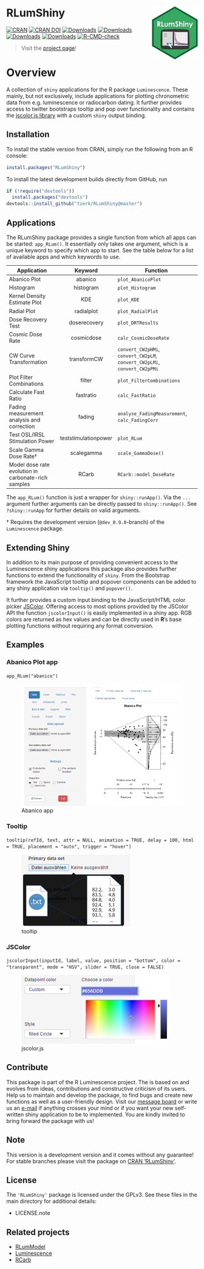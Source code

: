 
<!-- README.md is generated from README.Rmd. Please edit that file -->

# RLumShiny <a href='https://tzerk.github.io/RLumShiny/'><img src='man/figures/logo.png' align="right" height="138.5" /></a>

<!-- badges: start -->

[![CRAN](https://www.r-pkg.org/badges/version/RLumShiny)](https://cran.rstudio.com/package=RLumShiny)
[![CRAN
DOI](https://img.shields.io/badge/doi-10.32614/CRAN.package.RLumShiny-blue.svg)](https://doi.org/10.32614/CRAN.package.RLumShiny)
[![Downloads](https://cranlogs.r-pkg.org/badges/grand-total/RLumShiny)](https://www.r-pkg.org/pkg/RLumShiny)
[![Downloads](https://cranlogs.r-pkg.org/badges/RLumShiny)](https://www.r-pkg.org/pkg/RLumShiny)
[![Downloads](https://cranlogs.r-pkg.org/badges/last-week/RLumShiny)](https://www.r-pkg.org/pkg/RLumShiny)
[![Downloads](https://cranlogs.r-pkg.org/badges/last-day/RLumShiny)](https://www.r-pkg.org/pkg/RLumShiny)
[![R-CMD-check](https://github.com/R-Lum/RLumShiny/actions/workflows/GitHub_Actions_CI.yaml/badge.svg)](https://github.com/R-Lum/RLumShiny/actions)
<!-- badges: end -->

> Visit the
> <a href="https://tzerk.github.io/RLumShiny/" target="_blank">project
> page</a>!

# Overview

A collection of `shiny` applications for the R package `Luminescence`.
These mainly, but not exclusively, include applications for plotting
chronometric data from e.g. luminescence or radiocarbon dating. It
further provides access to twitter bootstraps tooltip and pop over
functionality and contains the [jscolor.js
library](https://jscolor.com/) with a custom `shiny` output binding.

## Installation

To install the stable version from CRAN, simply run the following from
an R console:

``` r
install.packages("RLumShiny")
```

To install the latest development builds directly from GitHub, run

``` r
if (!require("devtools"))
  install.packages("devtools")
devtools::install_github("tzerk/RLumShiny@master")
```

## Applications

The RLumShiny package provides a single function from which all apps can
be started: `app_RLum()`. It essentially only takes one argument, which
is a unique keyword to specify which app to start. See the table below
for a list of available apps and which keywords to use.

| Application | Keyword | Function |
|----|:--:|----|
| Abanico Plot | abanico | `plot_AbanicoPlot` |
| Histogram | histogram | `plot_Histogram` |
| Kernel Density Estimate Plot | KDE | `plot_KDE` |
| Radial Plot | radialplot | `plot_RadialPlot` |
| Dose Recovery Test | doserecovery | `plot_DRTResults` |
| Cosmic Dose Rate | cosmicdose | `calc_CosmicDoseRate` |
| CW Curve Transformation | transformCW | `convert_CW2pHMi`, `convert_CW2pLM`, `convert_CW2pLMi`, `convert_CW2pPMi` |
| Plot Filter Combinations | filter | `plot_FilterCombinations` |
| Calculate Fast Ratio | fastratio | `calc_FastRatio` |
| Fading measurement analysis and correction | fading | `analyse_FadingMeasurement`, `calc_FadingCorr` |
| Test OSL/IRSL Stimulation Power | teststimulationpower | `plot_RLum` |
| Scale Gamma Dose Rate† | scalegamma | `scale_GammaDose()` |
| Model dose rate evolution in carbonate-rich samples | RCarb | `RCarb::model_DoseRate` |

The `app_RLum()` function is just a wrapper for `shiny::runApp()`. Via
the `...` argument further arguments can be directly passed to
`shiny::runApp()`. See `?shiny::runApp` for further details on valid
arguments.

<!--- * Not yet available in the official CRAN release.  -->

† Requires the development version (`@dev_0.9.0`-branch) of the
`Luminescence` package.

## Extending Shiny

In addition to its main purpose of providing convenient access to the
Luminescence shiny applications this package also provides further
functions to extend the functionality of `shiny`. From the Bootstrap
framework the JavaScript tooltip and popover components can be added to
any shiny application via `tooltip()` and `popover()`.

It further provides a custom input binding to the JavaScript/HTML color
picker [JSColor](https://jscolor.com). Offering access to most options
provided by the JSColor API the function `jscolorInput()` is easily
implemented in a shiny app. RGB colors are returned as hex values and
can be directly used in **R**’s base plotting functions without
requiring any format conversion.

## Examples

### Abanico Plot app

`app_RLum("abanico")`

<figure>
<img src="man/figures/abanico.png" alt="Abanico app" />
<figcaption aria-hidden="true">Abanico app</figcaption>
</figure>

### Tooltip

`tooltip(refId, text, attr = NULL, animation = TRUE, delay = 100, html = TRUE, placement = "auto", trigger = "hover")`

<figure>
<img src="man/figures/tooltip.png" alt="tooltip" />
<figcaption aria-hidden="true">tooltip</figcaption>
</figure>

### JSColor

`jscolorInput(inputId, label, value, position = "bottom", color = "transparent", mode = "HSV", slider = TRUE, close = FALSE)`

<figure>
<img src="man/figures/jscolor.png" alt="jscolor.js" />
<figcaption aria-hidden="true">jscolor.js</figcaption>
</figure>

## Contribute

This package is part of the R Luminescence project. The is based on and
evolves from ideas, contributions and constructive criticism of its
users. Help us to maintain and develop the package, to find bugs and
create new functions as well as a user-friendly design. Visit our
[message board](https://r-luminescence.org) or write us an
[e-mail](mailto:team@r-luminescence.org) if anything crosses your mind
or if you want your new self-written shiny application to be to
implemented. You are kindly invited to bring forward the package with
us!

## Note

This version is a development version and it comes without any
guarantee! For stable branches please visit the package on [CRAN
‘RLumShiny’](https://CRAN.R-project.org/package=RLumShiny).

## License

The `'RLumShiny'` package is licensed under the GPLv3. See these files
in the main directory for additional details:

- LICENSE.note

## Related projects

- [RLumModel](https://github.com/R-Lum/RLumModel)
- [Luminescence](https://github.com/R-Lum/Luminescence)
- [RCarb](https://github.com/R-Lum/RCarb)
